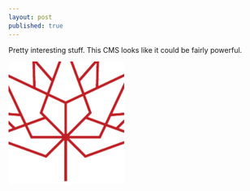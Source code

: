 ```yaml
---
layout: post
published: true
---
```



Pretty interesting stuff. This CMS looks like it could be fairly powerful.

![](/uploads/versions/canada150---x30-29-170-180-228-242x---.png)